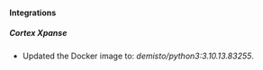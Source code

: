 #### Integrations
##### Cortex Xpanse
- Updated the Docker image to: *demisto/python3:3.10.13.83255*.
